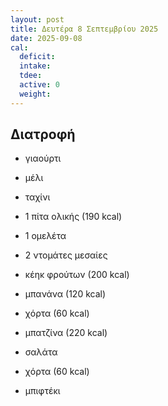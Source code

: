 ```yaml
---
layout: post
title: Δευτέρα 8 Σεπτεμβρίου 2025
date: 2025-09-08
cal:
  deficit: 
  intake: 
  tdee: 
  active: 0
  weight: 
---
```


## Διατροφή

- γιαούρτι
- μέλι
- ταχίνι

- 1 πίτα ολικής (190 kcal)
- 1 ομελέτα
- 2 ντομάτες μεσαίες
- κέηκ φρούτων (200 kcal)
- μπανάνα (120 kcal)

- χόρτα (60 kcal)
- μπατζίνα (220 kcal)

- σαλάτα

- χόρτα (60 kcal)
- μπιφτέκι
  
   



<!---  ![pic](/pics/2025-09-08/yogurt.jpg)<br> -->
